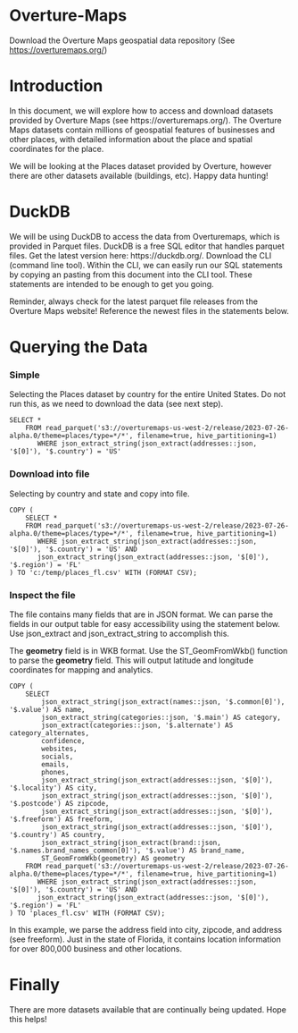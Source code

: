 # Overture-Maps
Download the Overture Maps geospatial data repository (See https://overturemaps.org/)

<h1>
  Introduction
</h1>
<p>
  In this document, we will explore how to access and download datasets provided by Overture Maps (see https://overturemaps.org/). The Overture Maps datasets contain millions of geospatial features of businesses and other places, with detailed information about the place and spatial coordinates for the place. 
</p>
<p>
  We will be looking at the Places dataset provided by Overture, however there are other datasets available (buildings, etc). Happy data hunting!
</p>

# DuckDB
<p>
  We will be using DuckDB to access the data from Overturemaps, which is provided in Parquet files. DuckDB is a free SQL editor that handles parquet files. Get the latest version here: https://duckdb.org/. Download the CLI (command line tool). Within the CLI, we can easily run our SQL statements by copying an pasting from this document into the CLI tool. These statements are intended to be enough to get you going.
</p>
<p>
  Reminder, always check for the latest parquet file releases from the Overture Maps website! Reference the newest files in the statements below.
</p>

# Querying the Data
<h3>
  Simple
</h3>
<p>
  Selecting the Places dataset by country for the entire United States. Do not run this, as we need to download the data (see next step).
</p>
<code>SELECT *
    FROM read_parquet('s3://overturemaps-us-west-2/release/2023-07-26-alpha.0/theme=places/type=*/*', filename=true, hive_partitioning=1)
       WHERE json_extract_string(json_extract(addresses::json, '$[0]'), '$.country') = 'US'
</code>
<h3>
  Download into file 
</h3>
<p>
  Selecting by country and state and copy into file. 
</p>
<code>COPY (
    SELECT *
    FROM read_parquet('s3://overturemaps-us-west-2/release/2023-07-26-alpha.0/theme=places/type=*/*', filename=true, hive_partitioning=1)
       WHERE json_extract_string(json_extract(addresses::json, '$[0]'), '$.country') = 'US' AND
       json_extract_string(json_extract(addresses::json, '$[0]'), '$.region') = 'FL'
) TO 'c:/temp/places_fl.csv' WITH (FORMAT CSV);
</code>
<h3>
  Inspect the file
</h3>
<p>
  The file contains many fields that are in JSON format. We can parse the fields in our output table for easy accessibility using the statement below. Use json_extract and json_extract_string to accomplish this.
</p>
<p>
  The <b>geometry</b> field is in WKB format. Use the ST_GeomFromWkb() function to parse the <b>geometry</b> field. This will output latitude and longitude coordinates for mapping and analytics.
</p>
<code>COPY (
    SELECT 
        json_extract_string(json_extract(names::json, '$.common[0]'), '$.value') AS name,
        json_extract_string(categories::json, '$.main') AS category,
        json_extract(categories::json, '$.alternate') AS category_alternates,
        confidence,
        websites,
        socials,
        emails,
        phones,
        json_extract_string(json_extract(addresses::json, '$[0]'), '$.locality') AS city,
        json_extract_string(json_extract(addresses::json, '$[0]'), '$.postcode') AS zipcode,
        json_extract_string(json_extract(addresses::json, '$[0]'), '$.freeform') AS freeform,
        json_extract_string(json_extract(addresses::json, '$[0]'), '$.country') AS country,
        json_extract_string(json_extract(brand::json, '$.names.brand_names_common[0]'), '$.value') AS brand_name,
        ST_GeomFromWkb(geometry) AS geometry
    FROM read_parquet('s3://overturemaps-us-west-2/release/2023-07-26-alpha.0/theme=places/type=*/*', filename=true, hive_partitioning=1)
       WHERE json_extract_string(json_extract(addresses::json, '$[0]'), '$.country') = 'US' AND
       json_extract_string(json_extract(addresses::json, '$[0]'), '$.region') = 'FL'
) TO 'places_fl.csv' WITH (FORMAT CSV);
</code>
<p>
  In this example, we parse the address field into city, zipcode, and address (see freeform). Just in the state of Florida, it contains location information for over 800,000 business and other locations.
</p>

# Finally
There are more datasets available that are continually being updated. Hope this helps!
